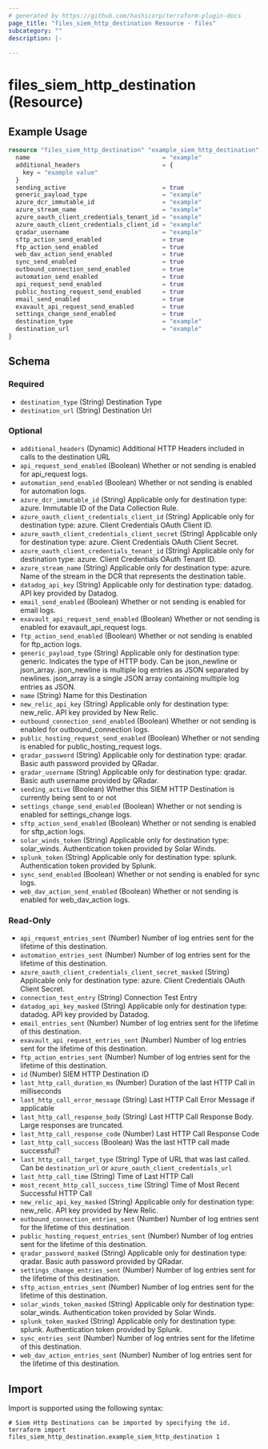```yaml
---
# generated by https://github.com/hashicorp/terraform-plugin-docs
page_title: "files_siem_http_destination Resource - files"
subcategory: ""
description: |-
  
---
```


# files_siem_http_destination (Resource)



## Example Usage

```terraform
resource "files_siem_http_destination" "example_siem_http_destination" {
  name                                     = "example"
  additional_headers                       = {
    key = "example value"
  }
  sending_active                           = true
  generic_payload_type                     = "example"
  azure_dcr_immutable_id                   = "example"
  azure_stream_name                        = "example"
  azure_oauth_client_credentials_tenant_id = "example"
  azure_oauth_client_credentials_client_id = "example"
  qradar_username                          = "example"
  sftp_action_send_enabled                 = true
  ftp_action_send_enabled                  = true
  web_dav_action_send_enabled              = true
  sync_send_enabled                        = true
  outbound_connection_send_enabled         = true
  automation_send_enabled                  = true
  api_request_send_enabled                 = true
  public_hosting_request_send_enabled      = true
  email_send_enabled                       = true
  exavault_api_request_send_enabled        = true
  settings_change_send_enabled             = true
  destination_type                         = "example"
  destination_url                          = "example"
}
```

<!-- schema generated by tfplugindocs -->
## Schema

### Required

- `destination_type` (String) Destination Type
- `destination_url` (String) Destination Url

### Optional

- `additional_headers` (Dynamic) Additional HTTP Headers included in calls to the destination URL
- `api_request_send_enabled` (Boolean) Whether or not sending is enabled for api_request logs.
- `automation_send_enabled` (Boolean) Whether or not sending is enabled for automation logs.
- `azure_dcr_immutable_id` (String) Applicable only for destination type: azure. Immutable ID of the Data Collection Rule.
- `azure_oauth_client_credentials_client_id` (String) Applicable only for destination type: azure. Client Credentials OAuth Client ID.
- `azure_oauth_client_credentials_client_secret` (String) Applicable only for destination type: azure. Client Credentials OAuth Client Secret.
- `azure_oauth_client_credentials_tenant_id` (String) Applicable only for destination type: azure. Client Credentials OAuth Tenant ID.
- `azure_stream_name` (String) Applicable only for destination type: azure. Name of the stream in the DCR that represents the destination table.
- `datadog_api_key` (String) Applicable only for destination type: datadog. API key provided by Datadog.
- `email_send_enabled` (Boolean) Whether or not sending is enabled for email logs.
- `exavault_api_request_send_enabled` (Boolean) Whether or not sending is enabled for exavault_api_request logs.
- `ftp_action_send_enabled` (Boolean) Whether or not sending is enabled for ftp_action logs.
- `generic_payload_type` (String) Applicable only for destination type: generic. Indicates the type of HTTP body. Can be json_newline or json_array. json_newline is multiple log entries as JSON separated by newlines. json_array is a single JSON array containing multiple log entries as JSON.
- `name` (String) Name for this Destination
- `new_relic_api_key` (String) Applicable only for destination type: new_relic. API key provided by New Relic.
- `outbound_connection_send_enabled` (Boolean) Whether or not sending is enabled for outbound_connection logs.
- `public_hosting_request_send_enabled` (Boolean) Whether or not sending is enabled for public_hosting_request logs.
- `qradar_password` (String) Applicable only for destination type: qradar. Basic auth password provided by QRadar.
- `qradar_username` (String) Applicable only for destination type: qradar. Basic auth username provided by QRadar.
- `sending_active` (Boolean) Whether this SIEM HTTP Destination is currently being sent to or not
- `settings_change_send_enabled` (Boolean) Whether or not sending is enabled for settings_change logs.
- `sftp_action_send_enabled` (Boolean) Whether or not sending is enabled for sftp_action logs.
- `solar_winds_token` (String) Applicable only for destination type: solar_winds. Authentication token provided by Solar Winds.
- `splunk_token` (String) Applicable only for destination type: splunk. Authentication token provided by Splunk.
- `sync_send_enabled` (Boolean) Whether or not sending is enabled for sync logs.
- `web_dav_action_send_enabled` (Boolean) Whether or not sending is enabled for web_dav_action logs.

### Read-Only

- `api_request_entries_sent` (Number) Number of log entries sent for the lifetime of this destination.
- `automation_entries_sent` (Number) Number of log entries sent for the lifetime of this destination.
- `azure_oauth_client_credentials_client_secret_masked` (String) Applicable only for destination type: azure. Client Credentials OAuth Client Secret.
- `connection_test_entry` (String) Connection Test Entry
- `datadog_api_key_masked` (String) Applicable only for destination type: datadog. API key provided by Datadog.
- `email_entries_sent` (Number) Number of log entries sent for the lifetime of this destination.
- `exavault_api_request_entries_sent` (Number) Number of log entries sent for the lifetime of this destination.
- `ftp_action_entries_sent` (Number) Number of log entries sent for the lifetime of this destination.
- `id` (Number) SIEM HTTP Destination ID
- `last_http_call_duration_ms` (Number) Duration of the last HTTP Call in milliseconds
- `last_http_call_error_message` (String) Last HTTP Call Error Message if applicable
- `last_http_call_response_body` (String) Last HTTP Call Response Body. Large responses are truncated.
- `last_http_call_response_code` (Number) Last HTTP Call Response Code
- `last_http_call_success` (Boolean) Was the last HTTP call made successful?
- `last_http_call_target_type` (String) Type of URL that was last called. Can be `destination_url` or `azure_oauth_client_credentials_url`
- `last_http_call_time` (String) Time of Last HTTP Call
- `most_recent_http_call_success_time` (String) Time of Most Recent Successful HTTP Call
- `new_relic_api_key_masked` (String) Applicable only for destination type: new_relic. API key provided by New Relic.
- `outbound_connection_entries_sent` (Number) Number of log entries sent for the lifetime of this destination.
- `public_hosting_request_entries_sent` (Number) Number of log entries sent for the lifetime of this destination.
- `qradar_password_masked` (String) Applicable only for destination type: qradar. Basic auth password provided by QRadar.
- `settings_change_entries_sent` (Number) Number of log entries sent for the lifetime of this destination.
- `sftp_action_entries_sent` (Number) Number of log entries sent for the lifetime of this destination.
- `solar_winds_token_masked` (String) Applicable only for destination type: solar_winds. Authentication token provided by Solar Winds.
- `splunk_token_masked` (String) Applicable only for destination type: splunk. Authentication token provided by Splunk.
- `sync_entries_sent` (Number) Number of log entries sent for the lifetime of this destination.
- `web_dav_action_entries_sent` (Number) Number of log entries sent for the lifetime of this destination.

## Import

Import is supported using the following syntax:

```shell
# Siem Http Destinations can be imported by specifying the id.
terraform import files_siem_http_destination.example_siem_http_destination 1
```
